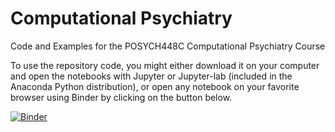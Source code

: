 # Computational Psychiatry
Code and Examples for the POSYCH448C Computational Psychiatry Course

To use the repository code, you might either download it on your computer and open the notebooks with Jupyter or Jupyter-lab (included in the Anaconda Python distribution), or open any notebook on your favorite browser using Binder by clicking on the button below.

[![Binder](https://mybinder.org/badge_logo.svg)](https://mybinder.org/v2/gh/TheRealDrDre/CompCogNeuro/HEAD)
